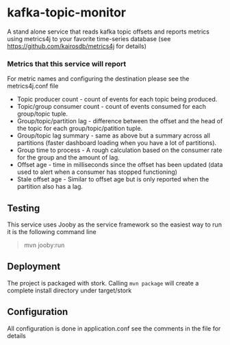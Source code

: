 # kafka-topic-monitor
A stand alone service that reads kafka topic offsets and reports metrics using 
metrics4j to your favorite time-series database (see https://github.com/kairosdb/metrics4j for details)

### Metrics that this service will report
For metric names and configuring the destination please see the metrics4j.conf file
  * Topic producer count - count of events for each topic being produced.
  * Topic/group consumer count - count of events consumed for each group/topic tuple.
  * Group/topic/partition lag - difference between the offset and the head of the topic for each group/topic/patition tuple.
  * Group/topic lag summary - same as above but a summary across all partitions (faster dashboard loading when you have a lot of partitions).
  * Group time to process - A rough calculation based on the consumer rate for the group and the amount of lag.
  * Offset age - time in milliseconds since the offset has been updated (data used to alert when a consumer has stopped functioning)
  * Stale offset age - Similar to offset age but is only reported when the partition also has a lag.
  
## Testing
This service uses Jooby as the service framework so the easiest way to run it is 
the following command line
>mvn jooby:run

## Deployment
The project is packaged with stork.  Calling `mvn package` will create a complete
install directory under target/stork

## Configuration
All configuration is done in application.conf see the comments in the file for details

